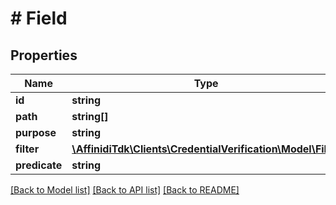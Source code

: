 # # Field

## Properties

| Name          | Type                                                                      | Description | Notes      |
| ------------- | ------------------------------------------------------------------------- | ----------- | ---------- |
| **id**        | **string**                                                                |             | [optional] |
| **path**      | **string[]**                                                              |             | [optional] |
| **purpose**   | **string**                                                                |             | [optional] |
| **filter**    | [**\AffinidiTdk\Clients\CredentialVerification\Model\Filter**](Filter.md) |             | [optional] |
| **predicate** | **string**                                                                |             | [optional] |

[[Back to Model list]](../../README.md#models) [[Back to API list]](../../README.md#endpoints) [[Back to README]](../../README.md)
